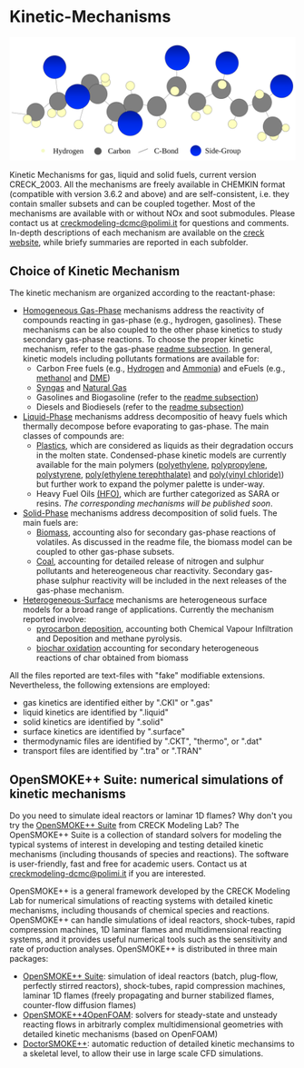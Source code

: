 # Kinetic-Mechanisms
![Logo](.images/intro.svg)

Kinetic Mechanisms for gas, liquid and solid fuels, current version CRECK_2003.
All the mechanisms are freely available in CHEMKIN format (compatible with version 3.6.2 and above) and 
are self-consistent, i.e. they contain smaller subsets and can be coupled together. 
Most of the mechanisms are available with or without NOx and soot submodules.
Please contact us at creckmodeling-dcmc@polimi.it for questions and comments. 
In-depth descriptions of each mechanism are available on the [creck website](http://creckmodeling.chem.polimi.it/),
while briefy summaries are reported in each subfolder.

## Choice of Kinetic Mechanism
The kinetic mechanism are organized according to the reactant-phase:
- [Homogeneous Gas-Phase](Gas-Phase) mechanisms address the reactivity of compounds reacting in gas-phase (e.g., hydrogen, gasolines). 
    These mechanisms can be also coupled to the other phase kinetics to study secondary gas-phase reactions.
    To choose the proper kinetic mechanism, refer to the gas-phase [readme subsection](Gas-Phase/README.md#choice-of-kinetic-mechanism).
    In general, kinetic models including pollutants formations are available for:
     - Carbon Free fuels (e.g., [Hydrogen](Gas-Phase/CarbonFreeFuels_H2-NH3/NH3_31_202) and [Ammonia](Gas-Phase/CarbonFreeFuels_H2-NH3/NH3_31_202)) 
        and eFuels (e.g., [methanol](Gas-Phase/Diesel-Biodiesel/Soot-NOx/TOT_HT_SOOT_NOX_497_24501) and [DME](Gas-Phase/Gasoline-Biogasoline/TPRF_HT_LT_ALC_ETHERS_356_10171))
     - [Syngas](Gas-Phase/CoreMechanism_C0-C4/SYNGAS_21_62) and [Natural Gas](Gas-Phase/CoreMechanism_C0-C4/Soot-NOx/C1_C3_HT_NOX_159_2459)
     - Gasolines and Biogasoline (refer to the [readme subsection](Gas-Phase/README.md#choice-of-kinetic-mechanism))
     - Diesels and Biodiesels (refer to the [readme subsection](Gas-Phase/README.md#choice-of-kinetic-mechanism))
- [Liquid-Phase](Liquid-Phase) mechanisms address decompositio of heavy fuels which thermally decompose before evaporating to gas-phase.
    The main classes of compounds are:
     - [Plastics](Liquid-Phase/Plastics), which are considered as liquids as their degradation occurs in the molten state.
        Condensed-phase kinetic models are currently available for the main polymers ([polyethylene](Liquid-Phase/Plastics/PE), [polypropylene](Liquid-Phase/Plastics/PP),
        [polystyrene](Liquid-Phase/Plastics/PS), [poly(ethylene terephthalate)](Liquid-Phase/Plastics/PET) and [poly(vinyl chloride)](Liquid-Phase/Plastics/PVC)) but further work to expand the polymer palette is under-way.
    - Heavy Fuel Oils [(HFO)](Liquid-Phase/HeavyFuelOil), which are further categorized as SARA or resins.
        *The corresponding mechanisms will be published soon*.     
- [Solid-Phase](Solid-Phase) mechanisms address decomposition of solid fuels. The main fuels are:
     - [Biomass](Solid-Phase/Biomass), accounting also for secondary gas-phase reactions of volatiles. As discussed in the readme file, the biomass model can be coupled to other gas-phase subsets.
     - [Coal](Solid-Phase/Coal), accounting for detailed release of nitrogen and sulphur pollutants and hetereogeneous char reactivity. 
        Secondary gas-phase sulphur reactivity will be included in the next releases of the gas-phase mechanism. 
- [Heterogeneous-Surface](Heterogeneous-Mechanisms) mechanisms are heterogeneous surface models for a broad range of applications. Currently the mechanism reported involve:
     - [pyrocarbon deposition](Heterogeneous-Mechanisms/CVI-CVD), accounting both Chemical Vapour Infiltration and Deposition and methane pyrolysis.   
     - [biochar oxidation](Heterogeneous-Mechanisms/Char) accounting for secondary heterogeneous reactions of char obtained from biomass   
    
All the files reported are text-files with "fake" modifiable extensions. Nevertheless, the following extensions are employed:
- gas kinetics are identified either by ".CKI" or ".gas" 
- liquid kinetics are identified by ".liquid"
- solid kinetics are identified by ".solid"
- surface kinetics are identified by ".surface"
- thermodynamic files are identified by ".CKT", "thermo", or ".dat"
- transport files are identified by ".tra" or ".TRAN" 

## OpenSMOKE++ Suite: numerical simulations of kinetic mechanisms
Do you need to simulate ideal reactors or laminar 1D flames? 
Why don't you try the [OpenSMOKE++ Suite](https://www.opensmokepp.polimi.it/) from CRECK Modeling Lab? 
The OpenSMOKE++ Suite is a collection of standard solvers for modeling the typical 
systems of interest in developing and testing detailed kinetic mechanisms 
(including thousands of species and reactions).
The software is user-friendly, fast and free for academic users.
Contact us at creckmodeling-dcmc@polimi.it if you are interested.

OpenSMOKE++ is a general framework developed by the CRECK Modeling Lab for 
numerical simulations of reacting systems with detailed kinetic mechanisms, 
including thousands of chemical species and reactions.
OpenSMOKE++ can handle simulations of ideal reactors, shock-tubes, rapid compression machines, 
1D laminar flames and multidimensional reacting systems, and it provides useful numerical tools 
such as the sensitivity and rate of production analyses.
OpenSMOKE++ is distributed in three main packages:
- [OpenSMOKE++ Suite](https://www.opensmokepp.polimi.it/index.php?option=com_content&view=article&id=299:article-ospp&catid=106&Itemid=765): 
    simulation of ideal reactors (batch, plug-flow, perfectly stirred reactors), 
    shock-tubes, rapid compression machines, laminar 1D flames (freely propagating 
    and burner stabilized flames, counter-flow diffusion flames)
- [OpenSMOKE++4OpenFOAM](https://www.opensmokepp.polimi.it/index.php?option=com_content&view=article&id=301:article-ospp4of&catid=106&Itemid=766):
    solvers for steady-state and unsteady reacting flows in arbitrarly complex 
    multidimensional geometries with detailed kinetic mechanisms (based on OpenFOAM)
- [DoctorSMOKE++](https://www.opensmokepp.polimi.it/index.php?option=com_content&view=article&id=300:article-doctorsmokepp&catid=106&Itemid=767):
    automatic reduction of detailed kinetic mechansims to a skeletal level, to 
    allow their use in large scale CFD simulations.
